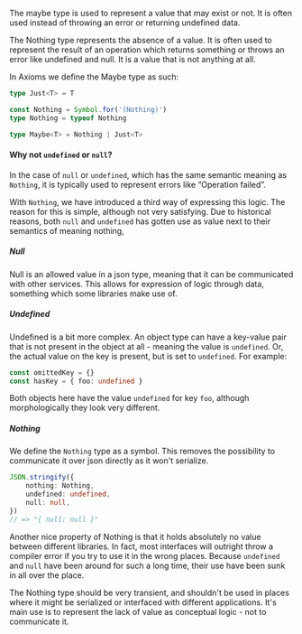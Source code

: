 The maybe type is used to represent a value that may exist or not. It is often used instead of throwing an error or returning undefined data.

The Nothing type represents the absence of a value. It is often used to represent the result of an operation which returns something or throws an error like undefined and null. It is a value that is not anything at all.

In Axioms we define the Maybe type as such:

```ts
type Just<T> = T

const Nothing = Symbol.for('(Nothing)')
type Nothing = typeof Nothing

type Maybe<T> = Nothing | Just<T>
```

#### Why not `undefined` or `null`?

In the case of `null` or `undefined`, which has the same semantic meaning as `Nothing`, it is typically used to represent errors like “Operation failed”.

With `Nothing`, we have introduced a third way of expressing this logic. The reason for this is simple, although not very satisfying. Due to historical reasons, both `null` and `undefined` has gotten use as value next to their semantics of meaning nothing,

##### Null

Null is an allowed value in a json type, meaning that it can be communicated with other services. This allows for expression of logic through data, something which some libraries make use of.

##### Undefined

Undefined is a bit more complex. An object type can have a key-value pair that is not present in the object at all - meaning the value is `undefined`. Or, the actual value on the key is present, but is set to `undefined`. For example:

```ts
const omittedKey = {}
const hasKey = { foo: undefined }
```

Both objects here have the value `undefined` for key `foo`, although morphologically they look very different.

##### Nothing

We define the `Nothing` type as a symbol. This removes the possibility to communicate it over json directly as it won't serialize.

```ts
JSON.stringify({
    nothing: Nothing,
    undefined: undefined,
    null: null,
})
// => "{ null: null }"
```

Another nice property of Nothing is that it holds absolutely no value between different libraries. In fact, most interfaces will outright throw a compiler error if you try to use it in the wrong places. Because `undefined` and `null` have been around for such a long time, their use have been sunk in all over the place.

The Nothing type should be very transient, and shouldn't be used in places where it might be serialized or interfaced with different applications. It's main use is to represent the lack of value as conceptual logic - not to communicate it.